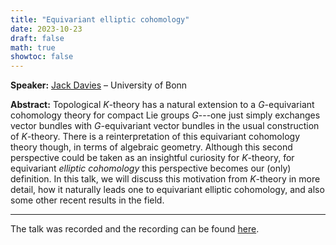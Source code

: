 ```yaml
---
title: "Equivariant elliptic cohomology"
date: 2023-10-23
draft: false
math: true
showtoc: false
---
```


**Speaker:** [Jack Davies](https://sites.google.com/view/jackmdavies/home) – University of Bonn

**Abstract:** Topological $K$-theory has a natural extension to a $G$-equivariant cohomology theory for compact Lie groups $G$---one just simply exchanges vector bundles with $G$-equivariant vector bundles in the usual construction of $K$-theory. There is a reinterpretation of this equivariant cohomology theory though, in terms of algebraic geometry. Although this second perspective could be taken as an insightful curiosity for $K$-theory, for equivariant *elliptic cohomology* this perspective becomes our (only) definition. In this talk, we will discuss this motivation from $K$-theory in more detail, how it naturally leads one to equivariant elliptic cohomology, and also some other recent results in the field.

--- 

The talk was recorded and the recording can be found [here](https://www.youtube.com/watch?v=UVWEhQ6t4Q8).